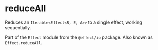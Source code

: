# reduceAll

Reduces an `Iterable<Effect<R, E, A>>` to a single effect, working
sequentially.

Part of the `Effect` module from the `@effect/io` package. Also known as `Effect.reduceAll`.
